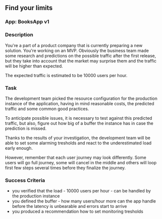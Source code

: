 ## Find your limits

### App: BooksApp v1

### Description

You're a part of a product company that is currently preparing a new solution. You're working on an MVP.
Obviously the business team made some research and predictions on the possible traffic after the 
first release, but they take into account that the market may surprise them and the traffic will be higher than expected.

The expected traffic is estimated to be 10000 users per hour.

### Task
The development team picked the resource configuration for the production instance of the application, 
having in mind reasonable costs, the predicted traffic and some common good practices.

To anticipate possible issues, it is necessary to test against this predicted traffic, but also, figure out
how big of a buffer the instance has in case the prediction is missed.

Thanks to the results of your investigation, the development team will be able to set some alarming 
tresholds and react to the underestimated load early enough.

However, remember that each user journey may look differently. Some users will go full journey, 
some will cancel in the middle and others will loop first few steps several times before they
finalize the journey. 

### Success Criteria
- you verified that the load - 10000 users per hour - can be handled by the production instance
- you defined the buffer - how many users/hour more can the app handle before the latency is unbearable 
and errors start to arrive
- you produced a recommendation how to set monitoring tresholds